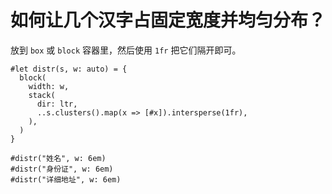 # 如何让几个汉字占固定宽度并均匀分布？

放到 `box` 或 `block` 容器里，然后使用 `1fr` 把它们隔开即可。

```typst
#let distr(s, w: auto) = {
  block(
    width: w,
    stack(
      dir: ltr,
      ..s.clusters().map(x => [#x]).intersperse(1fr),
    ),
  )
}

#distr("姓名", w: 6em)
#distr("身份证", w: 6em)
#distr("详细地址", w: 6em)
```
